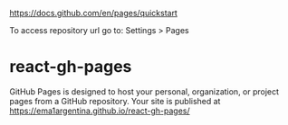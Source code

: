 https://docs.github.com/en/pages/quickstart

To access repository url go to:
Settings > Pages
# react-gh-pages
GitHub Pages is designed to host your personal, organization, or project pages from a GitHub repository.
Your site is published at https://ema1argentina.github.io/react-gh-pages/
